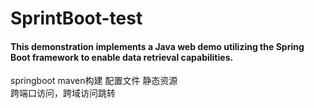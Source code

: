 # SprintBoot-test
#### This demonstration implements a Java web demo utilizing the Spring Boot framework to enable data retrieval capabilities. 
springboot maven构建 配置文件 静态资源 <br>
跨端口访问，跨域访问跳转
